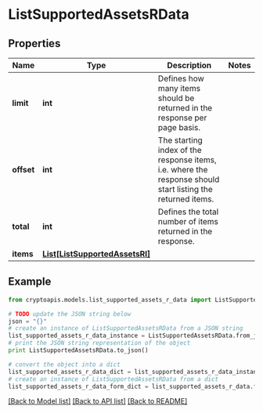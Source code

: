 # ListSupportedAssetsRData


## Properties
Name | Type | Description | Notes
------------ | ------------- | ------------- | -------------
**limit** | **int** | Defines how many items should be returned in the response per page basis. | 
**offset** | **int** | The starting index of the response items, i.e. where the response should start listing the returned items. | 
**total** | **int** | Defines the total number of items returned in the response. | 
**items** | [**List[ListSupportedAssetsRI]**](ListSupportedAssetsRI.md) |  | 

## Example

```python
from cryptoapis.models.list_supported_assets_r_data import ListSupportedAssetsRData

# TODO update the JSON string below
json = "{}"
# create an instance of ListSupportedAssetsRData from a JSON string
list_supported_assets_r_data_instance = ListSupportedAssetsRData.from_json(json)
# print the JSON string representation of the object
print ListSupportedAssetsRData.to_json()

# convert the object into a dict
list_supported_assets_r_data_dict = list_supported_assets_r_data_instance.to_dict()
# create an instance of ListSupportedAssetsRData from a dict
list_supported_assets_r_data_form_dict = list_supported_assets_r_data.from_dict(list_supported_assets_r_data_dict)
```
[[Back to Model list]](../README.md#documentation-for-models) [[Back to API list]](../README.md#documentation-for-api-endpoints) [[Back to README]](../README.md)


